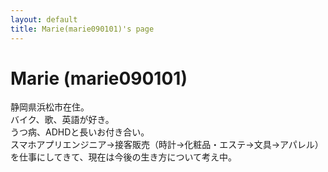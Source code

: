 ```yaml
---
layout: default
title: Marie(marie090101)'s page
---
```


# Marie (marie090101)

静岡県浜松市在住。  
バイク、歌、英語が好き。  
うつ病、ADHDと長いお付き合い。  
スマホアプリエンジニア→接客販売（時計→化粧品・エステ→文具→アパレル）を仕事にしてきて、現在は今後の生き方について考え中。
